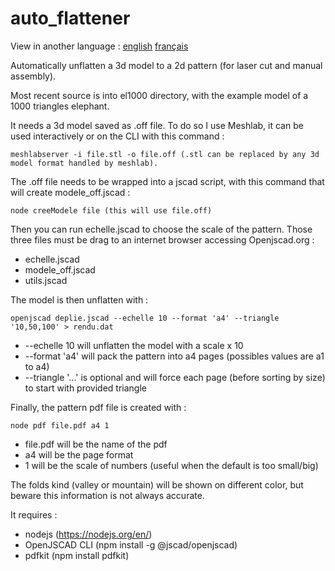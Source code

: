 # auto_flattener
View in another language : [english](https://github.com/gilboonet/auto_flattener/blob/master/README.md) [français](https://github.com/gilboonet/auto_flattener/blob/master/README.fr.md)

Automatically unflatten a 3d model to a 2d pattern (for laser cut and manual assembly).

Most recent source is into el1000 directory, with the example model of a 1000 triangles elephant.

It needs a 3d model saved as .off file. To do so I use Meshlab, it can be used interactively or on the CLI with this command :
```
meshlabserver -i file.stl -o file.off (.stl can be replaced by any 3d model format handled by meshlab).
```
The .off file needs to be wrapped into a jscad script, with this command that will create modele_off.jscad :
```
node creeModele file (this will use file.off)
```

Then you can run echelle.jscad to choose the scale of the pattern.
Those three files must be drag to an internet browser accessing Openjscad.org :
- echelle.jscad
- modele_off.jscad
- utils.jscad


The model is then unflatten with :
```
openjscad deplie.jscad --echelle 10 --format 'a4' --triangle '10,50,100' > rendu.dat
```
- --echelle 10 will unflatten the model with a scale x 10
- --format 'a4' will pack the pattern into a4 pages (possibles values are a1 to a4)
- --triangle '...' is optional and will force each page (before sorting by size) to start with provided triangle


Finally, the pattern pdf file is created with :
```
node pdf file.pdf a4 1
```
- file.pdf will be the name of the pdf
- a4 will be the page format
- 1 will be the scale of numbers (useful when the default is too small/big)

The folds kind (valley or mountain) will be shown on different color, but beware this information is not always accurate.

It requires :
- nodejs (https://nodejs.org/en/)
- OpenJSCAD CLI (npm install -g @jscad/openjscad)
- pdfkit (npm install pdfkit)
